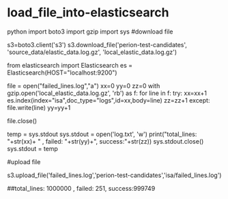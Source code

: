 # load_file_into-elasticsearch
python
import	boto3 
import gzip
import sys
#download file

s3=boto3.client('s3')
s3.download_file('perion-test-candidates', 'source_data/elastic_data.log.gz', 'local_elastic_data.log.gz')

from elasticsearch import Elasticsearch
es = Elasticsearch(HOST="localhost:9200")

file = open("failed_lines.log","a") 
xx=0
yy=0
zz=0
with gzip.open('local_elastic_data.log.gz', 'rb') as f:
	for line in f:
		try:
			xx=xx+1      
         		es.index(index="isa",doc_type="logs",id=xx,body=line)
			zz=zz+1
		except:
			file.write(line)
			yy=yy+1



	 
file.close()

temp = sys.stdout 
sys.stdout = open('log.txt', 'w')
print("total_lines: "+str(xx)+ " , failed: "+str(yy)+", success:"+str(zz))
sys.stdout.close()
sys.stdout = temp 

#upload file

s3.upload_file('failed_lines.log','perion-test-candidates','isa/failed_lines.log')


##total_lines: 1000000 , failed: 251, success:999749

